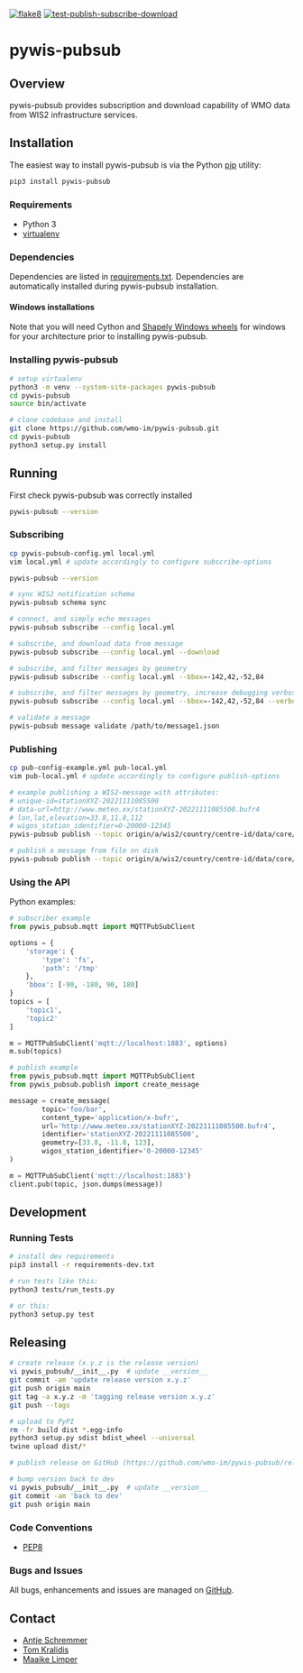 [![flake8](https://github.com/wmo-im/pywis-pubsub/workflows/flake8/badge.svg)](https://github.com/wmo-im/pywis-pubsub/actions)
[![test-publish-subscribe-download](https://github.com/wmo-im/pywis-pubsub/workflows/test-publish-subscribe-download/badge.svg)](https://github.com/wmo-im/pywis-pubsub/actions)

# pywis-pubsub

## Overview

pywis-pubsub provides subscription and download capability of WMO data from WIS2
infrastructure services.

## Installation

The easiest way to install pywis-pubsub is via the Python [pip](https://pip.pypa.io)
utility:

```bash
pip3 install pywis-pubsub
```

### Requirements
- Python 3
- [virtualenv](https://virtualenv.pypa.io)

### Dependencies
Dependencies are listed in [requirements.txt](requirements.txt). Dependencies
are automatically installed during pywis-pubsub installation.

#### Windows installations
Note that you will need Cython and [Shapely Windows wheels](https://pypi.org/project/shapely/#files) for windows for your architecture
prior to installing pywis-pubsub.


### Installing pywis-pubsub

```bash
# setup virtualenv
python3 -m venv --system-site-packages pywis-pubsub
cd pywis-pubsub
source bin/activate

# clone codebase and install
git clone https://github.com/wmo-im/pywis-pubsub.git
cd pywis-pubsub
python3 setup.py install
```

## Running

First check pywis-pubsub was correctly installed

```bash
pywis-pubsub --version
```

### Subscribing

```bash
cp pywis-pubsub-config.yml local.yml
vim local.yml # update accordingly to configure subscribe-options

pywis-pubsub --version

# sync WIS2 notification schema
pywis-pubsub schema sync

# connect, and simply echo messages
pywis-pubsub subscribe --config local.yml

# subscribe, and download data from message
pywis-pubsub subscribe --config local.yml --download

# subscribe, and filter messages by geometry
pywis-pubsub subscribe --config local.yml --bbox=-142,42,-52,84

# subscribe, and filter messages by geometry, increase debugging verbosity
pywis-pubsub subscribe --config local.yml --bbox=-142,42,-52,84 --verbosity=DEBUG

# validate a message
pywis-pubsub message validate /path/to/message1.json
```

### Publishing

```bash
cp pub-config-example.yml pub-local.yml
vim pub-local.yml # update accordingly to configure publish-options

# example publishing a WIS2-message with attributes: 
# unique-id=stationXYZ-20221111085500 
# data-url=http://www.meteo.xx/stationXYZ-20221111085500.bufr4 
# lon,lat,elevation=33.8,11.8,112
# wigos_station_identifier=0-20000-12345
pywis-pubsub publish --topic origin/a/wis2/country/centre-id/data/core/weather --config pub-local.yml -i stationXYZ-20221111085500 -u https://example.org/stationXYZ-20221111085500.bufr4 -g 33.8,-11.8,8.112 -w 0-20000-12345

# publish a message from file on disk
pywis-pubsub publish --topic origin/a/wis2/country/centre-id/data/core/weather --config pub-local.yml --file my_message.json
```

### Using the API

Python examples:

```python
# subscriber example
from pywis_pubsub.mqtt import MQTTPubSubClient

options = {
    'storage': {
        'type': 'fs',
        'path': '/tmp'
    },
    'bbox': [-90, -180, 90, 180]
}
topics = [
    'topic1',
    'topic2'
]

m = MQTTPubSubClient('mqtt://localhost:1883', options)
m.sub(topics)
```

```python
# publish example
from pywis_pubsub.mqtt import MQTTPubSubClient
from pywis_pubsub.publish import create_message

message = create_message(
        topic='foo/bar',
        content_type='application/x-bufr',
        url='http://www.meteo.xx/stationXYZ-20221111085500.bufr4', 
        identifier='stationXYZ-20221111085500', 
        geometry=[33.8, -11.8, 123],
        wigos_station_identifier='0-20000-12345'
)

m = MQTTPubSubClient('mqtt://localhost:1883')
client.pub(topic, json.dumps(message))
```

## Development

### Running Tests

```bash
# install dev requirements
pip3 install -r requirements-dev.txt

# run tests like this:
python3 tests/run_tests.py

# or this:
python3 setup.py test
```

## Releasing

```bash
# create release (x.y.z is the release version)
vi pywis_pubsub/__init__.py  # update __version__
git commit -am 'update release version x.y.z'
git push origin main
git tag -a x.y.z -m 'tagging release version x.y.z'
git push --tags

# upload to PyPI
rm -fr build dist *.egg-info
python3 setup.py sdist bdist_wheel --universal
twine upload dist/*

# publish release on GitHub (https://github.com/wmo-im/pywis-pubsub/releases/new)

# bump version back to dev
vi pywis_pubsub/__init__.py  # update __version__
git commit -am 'back to dev'
git push origin main
```

### Code Conventions

* [PEP8](https://www.python.org/dev/peps/pep-0008)

### Bugs and Issues

All bugs, enhancements and issues are managed on [GitHub](https://github.com/wmo-im/pywis-pubsub/issues).

## Contact

* [Antje Schremmer](https://github.com/antje-s)
* [Tom Kralidis](https://github.com/tomkralidis)
* [Maaike Limper](https://github.com/maaikelimper)
